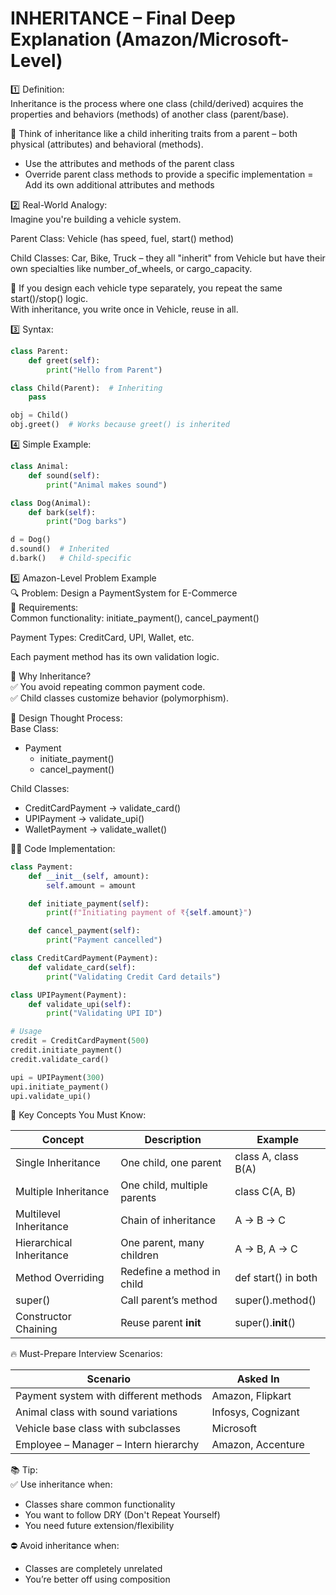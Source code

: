 # INHERITANCE – Final Deep Explanation (Amazon/Microsoft-Level)

1️⃣ Definition:  
Inheritance is the process where one class (child/derived) acquires the properties and behaviors (methods) of another class (parent/base).

📌 Think of inheritance like a child inheriting traits from a parent – both physical (attributes) and behavioral (methods).

   - Use the attributes and methods of the parent class
   - Override parent class methods to provide a specific implementation
   = Add its own additional attributes and methods


2️⃣ Real-World Analogy:  
Imagine you're building a vehicle system.

Parent Class: Vehicle (has speed, fuel, start() method)

Child Classes: Car, Bike, Truck – they all "inherit" from Vehicle but have their own specialties like number_of_wheels, or cargo_capacity.

🎯 If you design each vehicle type separately, you repeat the same start()/stop() logic.  
With inheritance, you write once in Vehicle, reuse in all.

3️⃣ Syntax:
```python
class Parent:
    def greet(self):
        print("Hello from Parent")

class Child(Parent):  # Inheriting
    pass

obj = Child()
obj.greet()  # Works because greet() is inherited
```

4️⃣ Simple Example:
```python
class Animal:
    def sound(self):
        print("Animal makes sound")

class Dog(Animal):
    def bark(self):
        print("Dog barks")

d = Dog()
d.sound()  # Inherited
d.bark()   # Child-specific
```

5️⃣ Amazon-Level Problem Example  
🔍 Problem: Design a PaymentSystem for E-Commerce  
📌 Requirements:  
Common functionality: initiate_payment(), cancel_payment()

Payment Types: CreditCard, UPI, Wallet, etc.

Each payment method has its own validation logic.

🔧 Why Inheritance?  
✅ You avoid repeating common payment code.  
✅ Child classes customize behavior (polymorphism).

🧱 Design Thought Process:  
Base Class:  
- Payment  
    - initiate_payment()  
    - cancel_payment()

Child Classes:  
- CreditCardPayment → validate_card()  
- UPIPayment → validate_upi()  
- WalletPayment → validate_wallet()

🧑‍💻 Code Implementation:
```python
class Payment:
    def __init__(self, amount):
        self.amount = amount

    def initiate_payment(self):
        print(f"Initiating payment of ₹{self.amount}")

    def cancel_payment(self):
        print("Payment cancelled")

class CreditCardPayment(Payment):
    def validate_card(self):
        print("Validating Credit Card details")

class UPIPayment(Payment):
    def validate_upi(self):
        print("Validating UPI ID")

# Usage
credit = CreditCardPayment(500)
credit.initiate_payment()
credit.validate_card()

upi = UPIPayment(300)
upi.initiate_payment()
upi.validate_upi()
```

🧠 Key Concepts You Must Know:

| Concept               | Description                     | Example             |
|-----------------------|--------------------------------|---------------------|
| Single Inheritance     | One child, one parent           | class A, class B(A)  |
| Multiple Inheritance   | One child, multiple parents     | class C(A, B)        |
| Multilevel Inheritance | Chain of inheritance            | A → B → C           |
| Hierarchical Inheritance | One parent, many children     | A → B, A → C        |
| Method Overriding      | Redefine a method in child      | def start() in both  |
| super()                | Call parent’s method            | super().method()     |
| Constructor Chaining   | Reuse parent __init__           | super().__init__()   |

🔥 Must-Prepare Interview Scenarios:

| Scenario                         | Asked In           |
|---------------------------------|--------------------|
| Payment system with different methods | Amazon, Flipkart  |
| Animal class with sound variations | Infosys, Cognizant |
| Vehicle base class with subclasses | Microsoft          |
| Employee – Manager – Intern hierarchy | Amazon, Accenture  |

📚 Tip:  
✅ Use inheritance when:  
- Classes share common functionality  
- You want to follow DRY (Don't Repeat Yourself)  
- You need future extension/flexibility  

⛔ Avoid inheritance when:  
- Classes are completely unrelated  
- You’re better off using composition  
